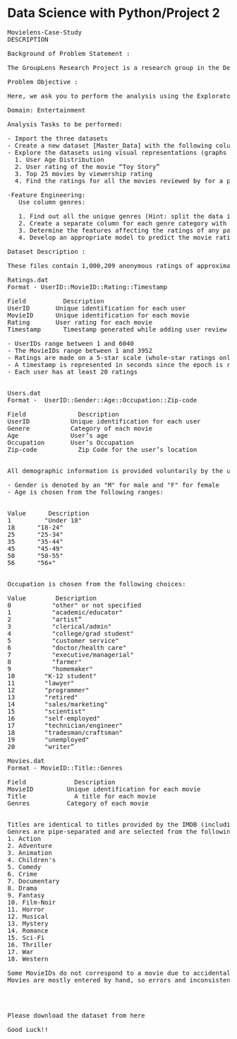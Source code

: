 # Data Science with Python/Project 2
<pre>
Movielens-Case-Study
DESCRIPTION

Background of Problem Statement :

The GroupLens Research Project is a research group in the Department of Computer Science and Engineering at the University of Minnesota. Members of the GroupLens Research Project are involved in many research projects related to the fields of information filtering, collaborative filtering, and recommender systems. The project is led by professors John Riedl and Joseph Konstan. The project began to explore automated collaborative filtering in 1992 but is most well known for its worldwide trial of an automated collaborative filtering system for Usenet news in 1996. Since then the project has expanded its scope to research overall information by filtering solutions, integrating into content-based methods, as well as, improving current collaborative filtering technology.

Problem Objective :

Here, we ask you to perform the analysis using the Exploratory Data Analysis technique. You need to find features affecting the ratings of any particular movie and build a model to predict the movie ratings.

Domain: Entertainment

Analysis Tasks to be performed:

- Import the three datasets
- Create a new dataset [Master_Data] with the following columns MovieID Title UserID Age Gender Occupation Rating. (Hint: (i) Merge two tables at a time. (ii) Merge the tables using two primary keys MovieID & UserId)
- Explore the datasets using visual representations (graphs or tables), also include your comments on the following:
  1. User Age Distribution
  2. User rating of the movie “Toy Story”
  3. Top 25 movies by viewership rating
  4. Find the ratings for all the movies reviewed by for a particular user of user id = 2696

-Feature Engineering:
   Use column genres:

   1. Find out all the unique genres (Hint: split the data in column genre making a list and then process the data to find out only the unique categories of genres)
   2. Create a separate column for each genre category with a one-hot encoding ( 1 and 0) whether or not the movie belongs to that genre. 
   3. Determine the features affecting the ratings of any particular movie.
   4. Develop an appropriate model to predict the movie ratings

Dataset Description :

These files contain 1,000,209 anonymous ratings of approximately 3,900 movies made by 6,040 MovieLens users who joined MovieLens in 2000.

Ratings.dat
Format - UserID::MovieID::Rating::Timestamp

Field	       Description
UserID	     Unique identification for each user
MovieID	     Unique identification for each movie
Rating	     User rating for each movie
Timestamp	   Timestamp generated while adding user review

- UserIDs range between 1 and 6040 
- The MovieIDs range between 1 and 3952
- Ratings are made on a 5-star scale (whole-star ratings only)
- A timestamp is represented in seconds since the epoch is returned by time(2)
- Each user has at least 20 ratings
 

Users.dat
Format -  UserID::Gender::Age::Occupation::Zip-code

Field	           Description
UserID	         Unique identification for each user
Genere	         Category of each movie
Age	             User’s age
Occupation	     User’s Occupation
Zip-code	       Zip Code for the user’s location


All demographic information is provided voluntarily by the users and is not checked for accuracy. Only users who have provided demographic information are included in this data set.

- Gender is denoted by an "M" for male and "F" for female
- Age is chosen from the following ranges:
 

Value	   Description
1	      "Under 18"
18	    "18-24"
25	    "25-34"
35	    "35-44"
45	    "45-49"
50	    "50-55"
56	    "56+"
 

Occupation is chosen from the following choices:

Value	     Description
0	        "other" or not specified
1	        "academic/educator"
2	        "artist”
3	        "clerical/admin"
4	        "college/grad student"
5	        "customer service"
6	        "doctor/health care"
7	        "executive/managerial"
8	        "farmer"
9	        "homemaker"
10	      "K-12 student"
11	      "lawyer"
12	      "programmer"
13	      "retired"
14	      "sales/marketing"
15	      "scientist"
16	      "self-employed"
17	      "technician/engineer"
18	      "tradesman/craftsman"
19	      "unemployed"
20	      "writer”

Movies.dat
Format - MovieID::Title::Genres

Field	          Description
MovieID	        Unique identification for each movie
Title	          A title for each movie
Genres	        Category of each movie
 

Titles are identical to titles provided by the IMDB (including year of release)
Genres are pipe-separated and are selected from the following genres:
1. Action
2. Adventure
3. Animation
4. Children's
5. Comedy
6. Crime
7. Documentary
8. Drama
9. Fantasy
10. Film-Noir
11. Horror
12. Musical
13. Mystery
14. Romance
15. Sci-Fi
16. Thriller
17. War
18. Western

Some MovieIDs do not correspond to a movie due to accidental duplicate entries and/or test entries
Movies are mostly entered by hand, so errors and inconsistencies may exist
 

 

Please download the dataset from here 

Good Luck!!
 

